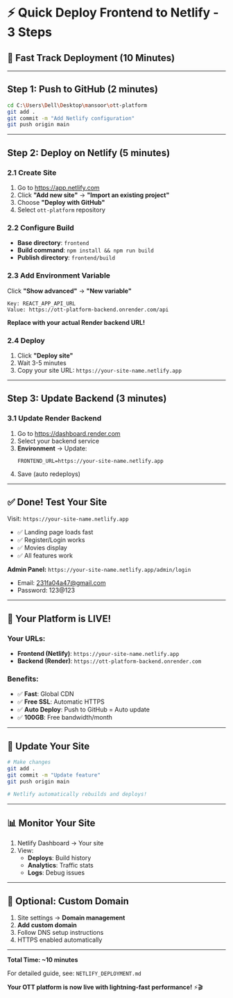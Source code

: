 # ⚡ Quick Deploy Frontend to Netlify - 3 Steps

## 🎯 Fast Track Deployment (10 Minutes)

---

## Step 1: Push to GitHub (2 minutes)

```bash
cd C:\Users\Dell\Desktop\mansoor\ott-platform
git add .
git commit -m "Add Netlify configuration"
git push origin main
```

---

## Step 2: Deploy on Netlify (5 minutes)

### 2.1 Create Site
1. Go to https://app.netlify.com
2. Click **"Add new site"** → **"Import an existing project"**
3. Choose **"Deploy with GitHub"**
4. Select `ott-platform` repository

### 2.2 Configure Build
- **Base directory**: `frontend`
- **Build command**: `npm install && npm run build`
- **Publish directory**: `frontend/build`

### 2.3 Add Environment Variable
Click **"Show advanced"** → **"New variable"**

```
Key: REACT_APP_API_URL
Value: https://ott-platform-backend.onrender.com/api
```

**Replace with your actual Render backend URL!**

### 2.4 Deploy
1. Click **"Deploy site"**
2. Wait 3-5 minutes
3. Copy your site URL: `https://your-site-name.netlify.app`

---

## Step 3: Update Backend (3 minutes)

### 3.1 Update Render Backend
1. Go to https://dashboard.render.com
2. Select your backend service
3. **Environment** → Update:
   ```
   FRONTEND_URL=https://your-site-name.netlify.app
   ```
4. Save (auto redeploys)

---

## ✅ Done! Test Your Site

Visit: `https://your-site-name.netlify.app`

- ✅ Landing page loads fast
- ✅ Register/Login works
- ✅ Movies display
- ✅ All features work

**Admin Panel:**
`https://your-site-name.netlify.app/admin/login`
- Email: 231fa04a47@gmail.com
- Password: 123@123

---

## 🎉 Your Platform is LIVE!

### Your URLs:
- **Frontend (Netlify)**: `https://your-site-name.netlify.app`
- **Backend (Render)**: `https://ott-platform-backend.onrender.com`

### Benefits:
- ✅ **Fast**: Global CDN
- ✅ **Free SSL**: Automatic HTTPS
- ✅ **Auto Deploy**: Push to GitHub = Auto update
- ✅ **100GB**: Free bandwidth/month

---

## 🔄 Update Your Site

```bash
# Make changes
git add .
git commit -m "Update feature"
git push origin main

# Netlify automatically rebuilds and deploys!
```

---

## 📊 Monitor Your Site

1. Netlify Dashboard → Your site
2. View:
   - **Deploys**: Build history
   - **Analytics**: Traffic stats
   - **Logs**: Debug issues

---

## 🎯 Optional: Custom Domain

1. Site settings → **Domain management**
2. **Add custom domain**
3. Follow DNS setup instructions
4. HTTPS enabled automatically

---

**Total Time: ~10 minutes**

For detailed guide, see: `NETLIFY_DEPLOYMENT.md`

**Your OTT platform is now live with lightning-fast performance!** ⚡🎬
